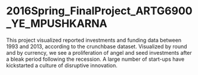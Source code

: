 # 2016Spring_FinalProject_ARTG6900_YE_MPUSHKARNA
This project visualized reported investments and funding data between 1993 and 2013, according to the crunchbase dataset. Visualized by round and by currency, we see a proliferation of angel and seed investments after a bleak period following the recession. A large number of start-ups have kickstarted a culture of disruptive innovation.
